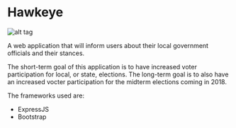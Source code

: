 # Hawkeye

![alt tag](https://raw.githubusercontent.com/SunilRao01/Hawkeye/master/logo.jpg=100x100)

A web application that will inform users about their local government officials and their stances.

The short-term goal of this application is to have increased voter participation for local, or state, elections. The long-term goal is to also have an increased vocter participation for the midterm elections coming in 2018.

The frameworks used are:
- ExpressJS
- Bootstrap
